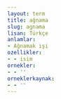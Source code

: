 ```yaml
---
layout: term
title: ağnama
slug: agnama
lisan: Türkçe
anlamlar:
- Ağnamak işi
ozellikler:
- - isim
ornekler:
- - ''
orneklerkaynak:
- - ''
---
```

